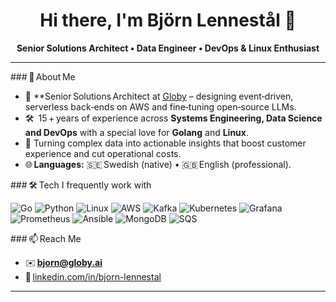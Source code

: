 <h1 align="center">Hi there, I'm Björn Lennestål 👋</h1>

<p align="center">
<strong>Senior Solutions Architect&nbsp;•&nbsp;Data Engineer&nbsp;•&nbsp;DevOps&nbsp;&&nbsp;Linux Enthusiast</strong>
</p>

---

### 🚀 About Me
- 🏢 **Senior Solutions Architect at <a href="https://globy.ai">Globy</a> – designing event‑driven, serverless back‑ends on AWS and fine‑tuning open‑source LLMs.
- 🛠 15 + years of experience across **Systems Engineering, Data Science and DevOps** with a special love for **Golang** and **Linux**.  
- 🎯 Turning complex data into actionable insights that boost customer experience and cut operational costs.  
- 🌐 **Languages:** 🇸🇪 Swedish (native) • 🇬🇧 English (professional).

### 🛠 Tech I frequently work with

![Go](https://img.shields.io/badge/-Go-00ADD8?logo=go&logoColor=white)
![Python](https://img.shields.io/badge/-Python-3776AB?logo=python&logoColor=white)
![Linux](https://img.shields.io/badge/-Linux-FCC624?logo=linux&logoColor=black)
![AWS](https://img.shields.io/badge/-AWS-232F3E?logo=amazon-aws&logoColor=white)
![Kafka](https://img.shields.io/badge/-Kafka-231F20?logo=apache-kafka&logoColor=white)
![Kubernetes](https://img.shields.io/badge/-Kubernetes-326CE5?logo=kubernetes&logoColor=white)
![Grafana](https://img.shields.io/badge/-Grafana-F46800?logo=grafana&logoColor=white)
![Prometheus](https://img.shields.io/badge/-Prometheus-E6522C?logo=prometheus&logoColor=white)
![Ansible](https://img.shields.io/badge/-Ansible-EE0000?logo=ansible&logoColor=white)
![MongoDB](https://img.shields.io/badge/-MongoDB-47A248?logo=mongodb&logoColor=white)
![SQS](https://img.shields.io/badge/-SQS-CD7213?logo=amazon-aws&logoColor=white)

### 📫 Reach Me
- ✉️ **bjorn@globy.ai**
- 💼 [linkedin.com/in/bjorn-lennestal](https://www.linkedin.com/in/bj%C3%B6rn-lennest%C3%A5l-b3603324b/)

---
